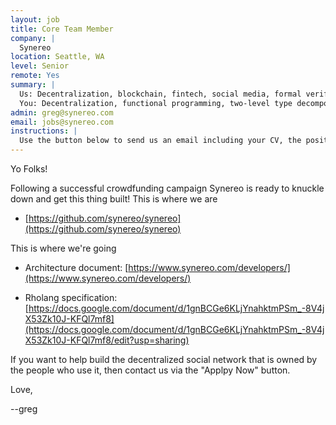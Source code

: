 ```yaml
---
layout: job
title: Core Team Member
company: |
  Synereo
location: Seattle, WA
level: Senior
remote: Yes
summary: |
  Us: Decentralization, blockchain, fintech, social media, formal verification, new language design, new type systems, well-funded startup, with a mandate from the people! https://github.com/synereo/synereo
  You: Decentralization, functional programming, two-level type decomposition, blockchain, fine-grained concurrency, delimited continuations, agile mind, understanding of what it takes to be the change you seek to make in the world.
admin: greg@synereo.com
email: jobs@synereo.com
instructions: |
  Use the button below to send us an email including your CV, the position you're applying for, and anything else you might want to say.
---
```


<!-- break -->

Yo Folks!

Following a successful crowdfunding campaign Synereo is ready to knuckle down and get this thing built! This is where we are 

- [https://github.com/synereo/synereo](https://github.com/synereo/synereo)

This is where we're going

- Architecture document: [https://www.synereo.com/developers/](https://www.synereo.com/developers/)

- Rholang specification: [https://docs.google.com/document/d/1gnBCGe6KLjYnahktmPSm_-8V4jX53Zk10J-KFQl7mf8](https://docs.google.com/document/d/1gnBCGe6KLjYnahktmPSm_-8V4jX53Zk10J-KFQl7mf8/edit?usp=sharing)

If you want to help build the decentralized social network that is owned by the people who use it, then contact us via the "Applpy Now" button.

Love,

--greg
